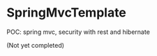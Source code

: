SpringMvcTemplate
=================

POC: spring mvc, security with rest and hibernate

(Not yet completed)
